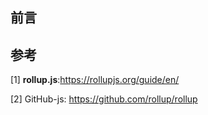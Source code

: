 ## 前言













## 参考

[1] **rollup.js**:https://rollupjs.org/guide/en/

[2] GitHub-js: https://github.com/rollup/rollup

